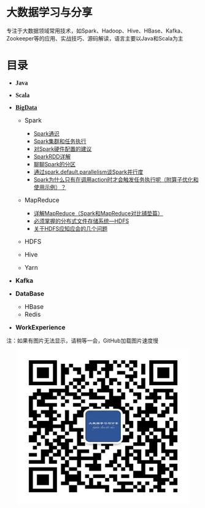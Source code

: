 # 大数据学习与分享

专注于大数据领域常用技术，如Spark、Hadoop、Hive、HBase、Kafka、Zookeeper等的应用、实战技巧、源码解读，语言主要以Java和Scala为主


# 目录
* <font face="黑体" size=3>**Java**</font>
* <font face="黑体" size=3>**Scala**</font>
* <font face="黑体" size=3>**[BigData](document/bigdata/大数据常用技术栈.md)**</font>
	* <font face="" size=3>Spark</font>
		* [Spark通识](document/bigdata/spark/Spark通识.md)
		* [Spark集群和任务执行](document/bigdata/spark/Spark集群和任务执行.md)
		* [对Spark硬件配置的建议](document/bigdata/spark/对Spark硬件配置的建议.md)
		* [SparkRDD详解](document/bigdata/spark/SparkRDD详解.md)
		* [聊聊Spark的分区](document/bigdata/spark/聊聊Spark的分区.md)
		* [通过spark.default.parallelism谈Spark并行度](document/bigdata/spark/通过spark.default.parallelism谈Spark并行度.md)
		* [Spark为什么只有在调用action时才会触发任务执行呢（附算子优化和使用示例）？](document/bigdata/spark/Spark为什么只有在调用action时才会触发任务执行呢（附算子优化和使用示例）？.md)
		
	* <font face="" size=3>MapReduce</font>
		* [详解MapReduce（Spark和MapReduce对比铺垫篇）](document/bigdata/hadoop/详解MapReduce（Spark和MapReduce对比铺垫篇）.md)
		* [必须掌握的分布式文件存储系统—HDFS](document/bigdata/hadoop/必须掌握的分布式文件存储系统—HDFS.md)
		* [关于HDFS应知应会的几个问题](document/bigdata/hadoop/关于HDFS应知应会的几个问题.md)
		
	* <font face="" size=3>HDFS</font>
	* <font face="" size=3>Hive</font>
	* <font face="" size=3>Yarn</font>
	
* <font face="" size=3>**Kafka**</font>

* <font face="" size=3>**DataBase**</font>  
	* <font face="" size=3>HBase</font> 
	* <font face="" size=3>Redis</font>

* <font face="" size=3>**WorkExperience**</font>



注：如果有图片无法显示，请稍等一会，GitHub加载图片速度慢


<p align="center">
<img src="bigdatalearnshare.jpg" width="450" height="400"/>
</p>